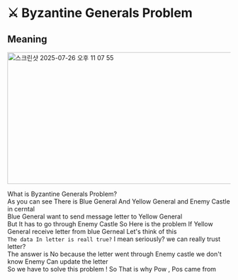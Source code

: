 # ⚔️ Byzantine Generals Problem


## Meaning 
<img width="821" height="298" alt="스크린샷 2025-07-26 오후 11 07 55" src="https://github.com/user-attachments/assets/cf7f04a3-1ab3-44e7-b57a-9c4a6abc5fc5" />

What is Byzantine Generals Problem?  
As you can see There is Blue General And Yellow General and Enemy Castle in cerntal   
Blue General want to send message letter to Yellow General  
But It has to go through Enemy Castle 
So Here is the problem If Yellow General receive letter from blue Gerneal Let's think of this  
```The data In letter is reall true?``` I mean seriously? we can really trust letter?  
The answer is No because the letter  went through Enemy castle we don't know  Enemy Can update the letter   
So we have to solve this problem ! So That is why  Pow , Pos came from 
